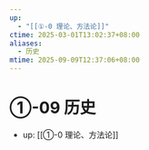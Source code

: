 ```yaml
---
up:
  - "[[①-0 理论、方法论]]"
ctime: 2025-03-01T13:02:37+08:00
aliases:
  - 历史
mtime: 2025-09-09T12:37:06+08:00
---
```


# ①-09 历史

- up: [[①-0 理论、方法论]]
